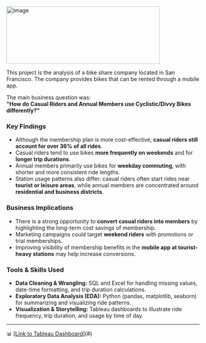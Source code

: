 <img width="400" height="150" alt="image" src="https://github.com/user-attachments/assets/cb6ffc82-5be2-4b92-bbeb-9f1f8ef24d48" />

This project is the analysis of a bike share company located in San Francisco. The company provides bikes that can be rented through a mobile app.  

The main business question was:  
**"How do Casual Riders and Annual Members use Cyclistic/Divvy Bikes differently?"**

### Key Findings
- Although the membership plan is more cost-effective, **casual riders still account for over 36% of all rides**.  
- Casual riders tend to use bikes **more frequently on weekends** and for **longer trip durations**.  
- Annual members primarily use bikes for **weekday commuting**, with shorter and more consistent ride lengths.  
- Station usage patterns also differ: casual riders often start rides near **tourist or leisure areas**, while annual members are concentrated around **residential and business districts**.  

### Business Implications
- There is a strong opportunity to **convert casual riders into members** by highlighting the long-term cost savings of membership.  
- Marketing campaigns could target **weekend riders** with promotions or trial memberships.  
- Improving visibility of membership benefits in the **mobile app at tourist-heavy stations** may help increase conversions.  

### Tools & Skills Used
- **Data Cleaning & Wrangling:** SQL and Excel for handling missing values, date-time formatting, and trip duration calculations.  
- **Exploratory Data Analysis (EDA):** Python (pandas, matplotlib, seaborn) for summarizing and visualizing ride patterns.  
- **Visualization & Storytelling:** Tableau dashboards to illustrate ride frequency, trip duration, and usage by time of day.  

---

📊 [[Link to Tableau Dashboard](https://public.tableau.com/views/Cylistic_17511092413300/4to23hours?:language=en-US&:sid=&:redirect=auth&:display_count=n&:origin=viz_share_link)](#)

